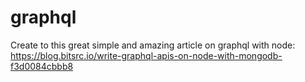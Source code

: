 # graphql
Create to this great simple and amazing article on graphql with node:
https://blog.bitsrc.io/write-graphql-apis-on-node-with-mongodb-f3d0084cbbb8

